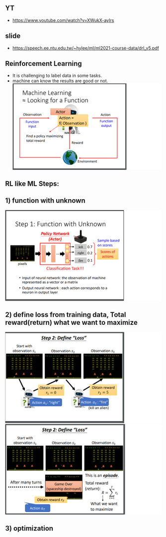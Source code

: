 ## YT  
  * https://www.youtube.com/watch?v=XWukX-ayIrs  

## slide  
  * https://speech.ee.ntu.edu.tw/~hylee/ml/ml2021-course-data/drl_v5.pdf  

## Reinforcement Learning  
  * It is challenging to label data in some tasks.  
  * machine can know the results are good or not.  
![Image of Yaktocat](https://github.com/ting-chih/NTU-ML2021spring/blob/main/image/rl1.png)  

## RL like ML Steps:  
## 1) function with unknown  
![Image of Yaktocat](https://github.com/ting-chih/NTU-ML2021spring/blob/main/image/rl2.png)  
## 2) define loss from training data, Total reward(return) what we want to maximize  
![Image of Yaktocat](https://github.com/ting-chih/NTU-ML2021spring/blob/main/image/rl3.png)  
![Image of Yaktocat](https://github.com/ting-chih/NTU-ML2021spring/blob/main/image/rl4.png)  
## 3) optimization  
